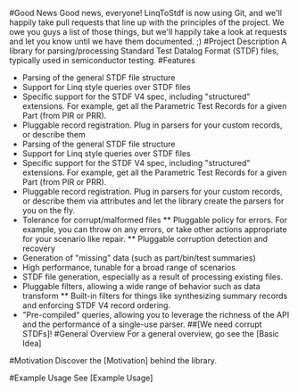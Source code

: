 #Good News
Good news, everyone!  LinqToStdf is now using Git, and we'll happily take pull requests that line up with the principles of the project.  We owe you guys a list of those things, but we'll happily take a look at requests and let you know until we have them documented. ;)
#Project Description
A library for parsing/processing Standard Test Datalog Format (STDF) files, typically used in semiconductor testing.
#Features
* Parsing of the general STDF file structure
* Support for Linq style queries over STDF files
* Specific support for the STDF V4 spec, including "structured" extensions.  For example, get all the Parametric Test Records for a given Part (from PIR or PRR).
* Pluggable record registration.  Plug in parsers for your custom records, or describe them 
* Parsing of the general STDF file structure
* Support for Linq style queries over STDF files
* Specific support for the STDF V4 spec, including "structured" extensions.  For example, get all the Parametric Test Records for a given Part (from PIR or PRR).
* Pluggable record registration.  Plug in parsers for your custom records, or describe them via attributes and let the library create the parsers for you on the fly.
* Tolerance for corrupt/malformed files
** Pluggable policy for errors.  For example, you can throw on any errors, or take other actions appropriate for your scenario like repair.
** Pluggable corruption detection and recovery
* Generation of "missing" data (such as part/bin/test summaries)
* High performance, tunable for a broad range of scenarios
* STDF file generation, especially as a result of processing existing files.
* Pluggable filters, allowing a wide range of behavior such as data transform
** Built-in filters for things like synthesizing summary records and enforcing STDF V4 record ordering.
* "Pre-compiled" queries, allowing you to leverage the richness of the API and the performance of a single-use parser.
##[We need corrupt STDFs]!
#General Overview
For a general overview, go see the [Basic Idea]

#Motivation
Discover the [Motivation] behind the library.

#Example Usage
See [Example Usage]
